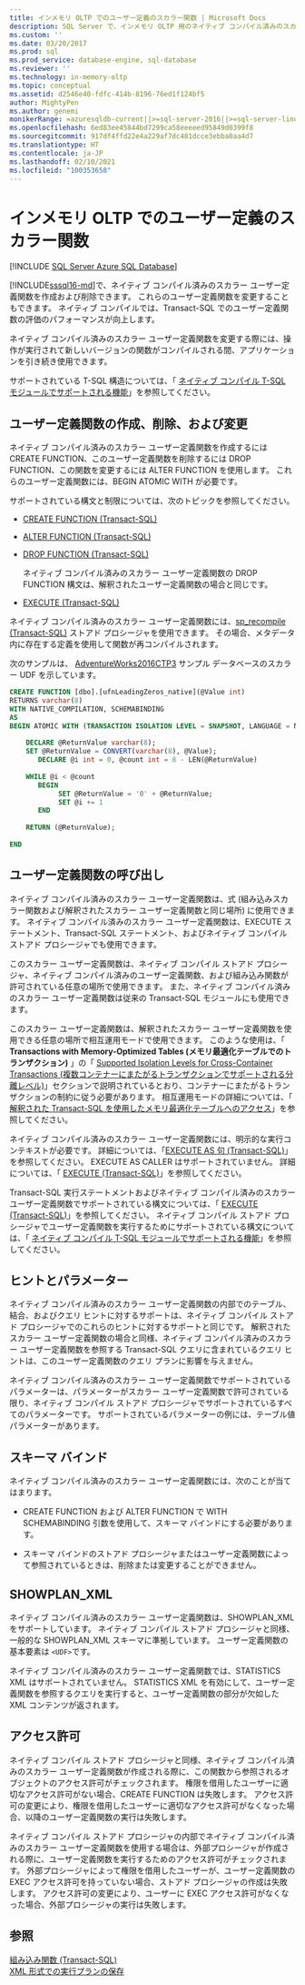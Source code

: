 ```yaml
---
title: インメモリ OLTP でのユーザー定義のスカラー関数 | Microsoft Docs
description: SQL Server で、インメモリ OLTP 用のネイティブ コンパイル済みのスカラー ユーザー定義関数を作成および削除する方法について説明します。 ネイティブ コンパイルにより、パフォーマンスが向上します。
ms.custom: ''
ms.date: 03/20/2017
ms.prod: sql
ms.prod_service: database-engine, sql-database
ms.reviewer: ''
ms.technology: in-memory-oltp
ms.topic: conceptual
ms.assetid: d2546e40-fdfc-414b-8196-76ed1f124bf5
author: MightyPen
ms.author: genemi
monikerRange: =azuresqldb-current||>=sql-server-2016||>=sql-server-linux-2017||=azuresqldb-mi-current
ms.openlocfilehash: 6ed83ee45844bd7299ca58eeeeed95849d0399f8
ms.sourcegitcommit: 917df4ffd22e4a229af7dc481dcce3ebba0aa4d7
ms.translationtype: HT
ms.contentlocale: ja-JP
ms.lasthandoff: 02/10/2021
ms.locfileid: "100353658"
---
```

# <a name="scalar-user-defined-functions-for-in-memory-oltp"></a>インメモリ OLTP でのユーザー定義のスカラー関数
[!INCLUDE [SQL Server Azure SQL Database](../../includes/applies-to-version/sql-asdb.md)]

  [!INCLUDE[sssql16-md](../../includes/sssql16-md.md)]で、ネイティブ コンパイル済みのスカラー ユーザー定義関数を作成および削除できます。 これらのユーザー定義関数を変更することもできます。 ネイティブ コンパイルでは、Transact-SQL でのユーザー定義関数の評価のパフォーマンスが向上します。  
  
 ネイティブ コンパイル済みのスカラー ユーザー定義関数を変更する際には、操作が実行されて新しいバージョンの関数がコンパイルされる間、アプリケーションを引き続き使用できます。  
  
 サポートされている T-SQL 構造については、「 [ネイティブ コンパイル T-SQL モジュールでサポートされる機能](../../relational-databases/in-memory-oltp/supported-features-for-natively-compiled-t-sql-modules.md)」を参照してください。  
  
## <a name="creating-dropping-and-altering-user-defined-functions"></a>ユーザー定義関数の作成、削除、および変更  
 ネイティブ コンパイル済みのスカラー ユーザー定義関数を作成するには CREATE FUNCTION、このユーザー定義関数を削除するには DROP FUNCTION、この関数を変更するには ALTER FUNCTION を使用します。 これらのユーザー定義関数には、BEGIN ATOMIC WITH が必要です。  
  
 サポートされている構文と制限については、次のトピックを参照してください。  
  
-   [CREATE FUNCTION &#40;Transact-SQL&#41;](../../t-sql/statements/create-function-transact-sql.md)  
  
-   [ALTER FUNCTION &#40;Transact-SQL&#41;](../../t-sql/statements/alter-function-transact-sql.md)  
  
-   [DROP FUNCTION &#40;Transact-SQL&#41;](../../t-sql/statements/drop-function-transact-sql.md)  
  
     ネイティブ コンパイル済みのスカラー ユーザー定義関数の DROP FUNCTION 構文は、解釈されたユーザー定義関数の場合と同じです。  
  
-   [EXECUTE &#40;Transact-SQL&#41;](../../t-sql/language-elements/execute-transact-sql.md)  
  
 ネイティブ コンパイル済みのスカラー ユーザー定義関数には、[sp_recompile &#40;Transact-SQL&#41;](../../relational-databases/system-stored-procedures/sp-recompile-transact-sql.md) ストアド プロシージャを使用できます。 その場合、メタデータ内に存在する定義を使用して関数が再コンパイルされます。  
  
 次のサンプルは、 [AdventureWorks2016CTP3](https://github.com/microsoft/sql-server-samples/releases/tag/adventureworks) サンプル データベースのスカラー UDF を示しています。  
  
```sql  
CREATE FUNCTION [dbo].[ufnLeadingZeros_native](@Value int)   
RETURNS varchar(8)   
WITH NATIVE_COMPILATION, SCHEMABINDING  
AS   
BEGIN ATOMIC WITH (TRANSACTION ISOLATION LEVEL = SNAPSHOT, LANGUAGE = N'English')  
  
    DECLARE @ReturnValue varchar(8);  
    SET @ReturnValue = CONVERT(varchar(8), @Value);  
       DECLARE @i int = 0, @count int = 8 - LEN(@ReturnValue)  
  
    WHILE @i < @count  
       BEGIN  
            SET @ReturnValue = '0' + @ReturnValue;  
            SET @i += 1  
       END  
  
    RETURN (@ReturnValue);  
  
END  
```  
  
## <a name="calling-user-defined-functions"></a>ユーザー定義関数の呼び出し  
 ネイティブ コンパイル済みのスカラー ユーザー定義関数は、式 (組み込みスカラー関数および解釈されたスカラー ユーザー定義関数と同じ場所) に使用できます。 ネイティブ コンパイル済みのスカラー ユーザー定義関数は、EXECUTE ステートメント、Transact-SQL ステートメント、およびネイティブ コンパイル ストアド プロシージャでも使用できます。  
  
 このスカラー ユーザー定義関数は、ネイティブ コンパイル ストアド プロシージャ、ネイティブ コンパイル済みのユーザー定義関数、および組み込み関数が許可されている任意の場所で使用できます。 また、ネイティブ コンパイル済みのスカラー ユーザー定義関数は従来の Transact-SQL モジュールにも使用できます。  
  
 このスカラー ユーザー定義関数は、解釈されたスカラー ユーザー定義関数を使用できる任意の場所で相互運用モードで使用できます。 このような使用は、「 **Transactions with Memory-Optimized Tables (メモリ最適化テーブルでのトランザクション)** 」の「 [Supported Isolation Levels for Cross-Container Transactions (複数コンテナーにまたがるトランザクションでサポートされる分離レベル)](../../relational-databases/in-memory-oltp/transactions-with-memory-optimized-tables.md)」セクションで説明されているとおり、コンテナーにまたがるトランザクションの制約に従う必要があります。 相互運用モードの詳細については、「 [解釈された Transact-SQL を使用したメモリ最適化テーブルへのアクセス](../../relational-databases/in-memory-oltp/accessing-memory-optimized-tables-using-interpreted-transact-sql.md)」を参照してください。  
  
 ネイティブ コンパイル済みのスカラー ユーザー定義関数には、明示的な実行コンテキストが必要です。 詳細については、「[EXECUTE AS 句 &#40;Transact-SQL&#41;](../../t-sql/statements/execute-as-clause-transact-sql.md)」を参照してください。 EXECUTE AS CALLER はサポートされていません。 詳細については、「 [EXECUTE &#40;Transact-SQL&#41;](../../t-sql/language-elements/execute-transact-sql.md)」を参照してください。  
  
 Transact-SQL 実行ステートメントおよびネイティブ コンパイル済みのスカラー ユーザー定義関数でサポートされている構文については、「 [EXECUTE &#40;Transact-SQL&#41;](../../t-sql/language-elements/execute-transact-sql.md)」を参照してください。 ネイティブ コンパイル ストアド プロシージャでユーザー定義関数を実行するためにサポートされている構文については、「 [ネイティブ コンパイル T-SQL モジュールでサポートされる機能](../../relational-databases/in-memory-oltp/supported-features-for-natively-compiled-t-sql-modules.md)」を参照してください。  
  
## <a name="hints-and-parameters"></a>ヒントとパラメーター  
 ネイティブ コンパイル済みのスカラー ユーザー定義関数の内部でのテーブル、結合、およびクエリ ヒントに対するサポートは、ネイティブ コンパイル ストアド プロシージャでのこれらのヒントに対するサポートと同じです。 解釈されたスカラー ユーザー定義関数の場合と同様、ネイティブ コンパイル済みのスカラー ユーザー定義関数を参照する Transact-SQL クエリに含まれているクエリ ヒントは、このユーザー定義関数のクエリ プランに影響を与えません。  
  
 ネイティブ コンパイル済みのスカラー ユーザー定義関数でサポートされているパラメーターは、パラメーターがスカラー ユーザー定義関数で許可されている限り、ネイティブ コンパイル ストアド プロシージャでサポートされているすべてのパラメーターです。 サポートされているパラメーターの例には、テーブル値パラメーターがあります。  
  
## <a name="schema-bound"></a>スキーマ バインド  
 ネイティブ コンパイル済みのスカラー ユーザー定義関数には、次のことが当てはまります。  
  
-   CREATE FUNCTION および ALTER FUNCTION で WITH SCHEMABINDING 引数を使用して、スキーマ バインドにする必要があります。  
  
-   スキーマ バインドのストアド プロシージャまたはユーザー定義関数によって参照されているときは、削除または変更することができません。  
  
## <a name="showplan_xml"></a>SHOWPLAN_XML  
 ネイティブ コンパイル済みのスカラー ユーザー定義関数は、SHOWPLAN_XML をサポートしています。 ネイティブ コンパイル ストアド プロシージャと同様、一般的な SHOWPLAN_XML スキーマに準拠しています。 ユーザー定義関数の基本要素は `<UDF>`です。  
  
 ネイティブ コンパイル済みのスカラー ユーザー定義関数では、STATISTICS XML はサポートされていません。 STATISTICS XML を有効にして、ユーザー定義関数を参照するクエリを実行すると、ユーザー定義関数の部分が欠如した XML コンテンツが返されます。  
  
## <a name="permissions"></a>アクセス許可  
 ネイティブ コンパイル ストアド プロシージャと同様、ネイティブ コンパイル済みのスカラー ユーザー定義関数が作成される際に、この関数から参照されるオブジェクトのアクセス許可がチェックされます。 権限を借用したユーザーに適切なアクセス許可がない場合、CREATE FUNCTION は失敗します。 アクセス許可の変更により、権限を借用したユーザーに適切なアクセス許可がなくなった場合、以降のユーザー定義関数の実行は失敗します。  
  
 ネイティブ コンパイル ストアド プロシージャの内部でネイティブ コンパイル済みのスカラー ユーザー定義関数を使用する場合は、外部プロシージャが作成される際に、ユーザー定義関数を実行するためのアクセス許可がチェックされます。 外部プロシージャによって権限を借用したユーザーが、ユーザー定義関数の EXEC アクセス許可を持っていない場合、ストアド プロシージャの作成は失敗します。 アクセス許可の変更により、ユーザーに EXEC アクセス許可がなくなった場合、外部プロシージャの実行は失敗します。  
  
## <a name="see-also"></a>参照  
 [組み込み関数 &#40;Transact-SQL&#41;](~/t-sql/functions/functions.md)   
 [XML 形式での実行プランの保存](../../relational-databases/performance/save-an-execution-plan-in-xml-format.md)  
  
  
